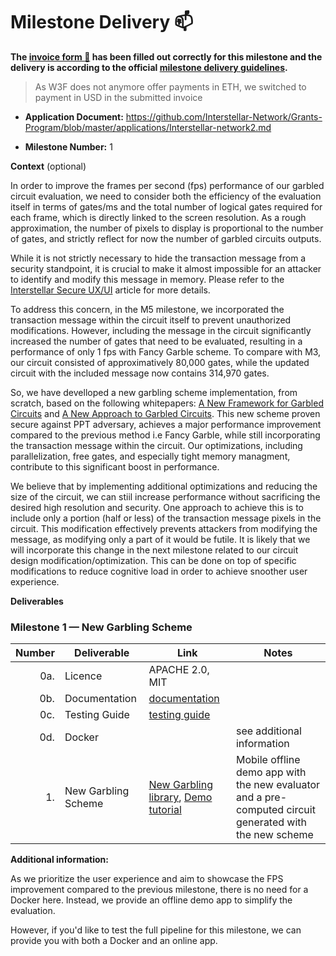 # Milestone Delivery :mailbox:



**The [invoice form :pencil:](https://docs.google.com/forms/d/e/1FAIpQLSfmNYaoCgrxyhzgoKQ0ynQvnNRoTmgApz9NrMp-hd8mhIiO0A/viewform) has been filled out correctly for this milestone and the delivery is according to the official [milestone delivery guidelines](https://github.com/w3f/Grant-Milestone-Delivery/blob/master/deliveries/milestone-delivery-template.md).**  



> As W3F does not anymore offer payments in ETH, we switched to payment in USD in the submitted invoice

* **Application Document:** https://github.com/Interstellar-Network/Grants-Program/blob/master/applications/Interstellar-network2.md

* **Milestone Number:**  1

**Context** (optional)

In order to improve the frames per second (fps) performance of our garbled circuit evaluation, we need to consider both the efficiency of the evaluation itself in terms of gates/ms and the total number of logical gates required for each frame, which is directly linked to the screen resolution. As a rough approximation, the number of pixels to display is proportional to the number of gates, and strictly reflect for now the number of garbled circuits outputs.

While it is not strictly necessary to hide the transaction message from a security standpoint, it is crucial to make it almost impossible for an attacker to identify and modify this message in memory. Please refer to the [Interstellar Secure UX/UI](https://medium.com/@jlleleu/interstellar-secure-ux-7d7f095403c9) article for more details.

To address this concern, in the M5 milestone, we incorporated the transaction message within the circuit itself to prevent unauthorized modifications. However, including the message in the circuit significantly increased the number of gates that need to be evaluated, resulting in a performance of only 1 fps with Fancy Garble scheme. To compare with M3, our circuit consisted of approximatively  80,000 gates, while the updated circuit with the included message now contains 314,970 gates.

So, we have develloped a new garbling scheme implementation, from scratch, based on the following whitepapers: [A New Framework for Garbled Circuits](https://www.esat.kuleuven.be/cosic/publications/article-3351.pdf) and [A New Approach to Garbled Circuits](https://eprint.iacr.org/2021/739.pdf). This new scheme proven secure against PPT adversary, achieves a major performance improvement compared to the previous method i.e Fancy Garble, while still incorporating the transaction message within the circuit. Our optimizations, including parallelization, free gates, and especially tight memory managment, contribute to this significant boost in performance.

We believe that by implementing additional optimizations and reducing the size of the circuit, we can stiil increase performance without sacrificing the desired high resolution and security. One approach to achieve this is to include only a portion (half or less) of the transaction message pixels in the circuit. This modification effectively prevents attackers from modifying the message, as modifying only a part of it would be futile. It is likely that we will incorporate this change in the next milestone related to our circuit design modification/optimization. This can be done on top of specific modifications to reduce cognitive load in order to achieve snoother user experience. 



**Deliverables**

### Milestone 1 — New Garbling Scheme


| Number | Deliverable | Link | Notes  |
| -----: | ----------- | -----------|------------ |
| 0a. | Licence  |  APACHE 2.0, MIT | |
| 0b. | Documentation  |  [documentation](https://book.interstellar.gg/2M1.html#code-documentation  ) |   |
| 0c. | Testing Guide | [testing guide](https://book.interstellar.gg/2M1.html#testing-guide) | |
| 0d. | Docker | | see additional information |
| 1. | New Garbling Scheme| [New Garbling library](https://github.com/Interstellar-Network/lib-garble-rs/tree/w3f-phase2-milestone1), [Demo tutorial](https://book.interstellar.gg/2M1_demo_tutorial.html) | Mobile offline demo  app with the new evaluator and a pre-computed circuit  generated with the new scheme |


**Additional information:**

As we prioritize the user experience and aim to showcase the FPS improvement compared to the previous milestone, there is no need for a Docker here. Instead, we provide  an offline demo app to simplify the evaluation. 

However, if you'd like to test the full pipeline for this milestone, we can provide you with both a Docker and an online app.


